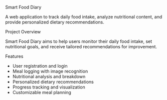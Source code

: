 
Smart Food Diary

A web application to track daily food intake, analyze nutritional content, and provide personalized dietary recommendations.

Project Overview

Smart Food Diary aims to help users monitor their daily food intake, set nutritional goals, and receive tailored recommendations for improvement.

Features

- User registration and login
- Meal logging with image recognition
- Nutritional analysis and breakdown
- Personalized dietary recommendations
- Progress tracking and visualization
- Customizable meal planning
